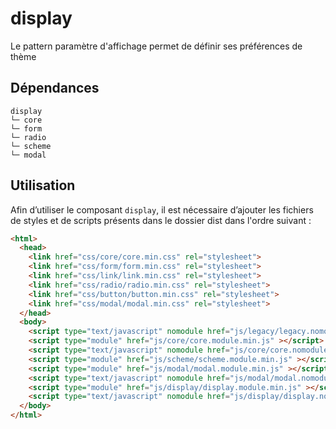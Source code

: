# display

Le pattern paramètre d'affichage permet de définir ses préférences de thème

## Dépendances
```shell
display
└─ core
└─ form
└─ radio
└─ scheme
└─ modal
```

## Utilisation
Afin d’utiliser le composant `display`, il est nécessaire d’ajouter les fichiers de styles et de scripts présents dans le dossier dist dans l'ordre suivant :
```html
<html>
  <head>
    <link href="css/core/core.min.css" rel="stylesheet">
    <link href="css/form/form.min.css" rel="stylesheet">
    <link href="css/link/link.min.css" rel="stylesheet">
    <link href="css/radio/radio.min.css" rel="stylesheet">
    <link href="css/button/button.min.css" rel="stylesheet">
    <link href="css/modal/modal.min.css" rel="stylesheet">
  </head>
  <body>
    <script type="text/javascript" nomodule href="js/legacy/legacy.nomodule.min.js" ></script>
    <script type="module" href="js/core/core.module.min.js" ></script>
    <script type="text/javascript" nomodule href="js/core/core.nomodule.min.js" ></script>
    <script type="module" href="js/scheme/scheme.module.min.js" ></script>
    <script type="module" href="js/modal/modal.module.min.js" ></script>
    <script type="text/javascript" nomodule href="js/modal/modal.nomodule.min.js" ></script>
    <script type="module" href="js/display/display.module.min.js" ></script>
    <script type="text/javascript" nomodule href="js/display/display.nomodule.min.js" ></script>
  </body>
</html>
```